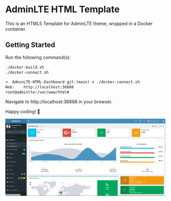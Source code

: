 # AdminLTE HTML Template

This is an HTML5 Template for AdminLTE theme, wrapped in a Docker container.

## Getting Started

Run the following command(s):

```shell
./docker-build.sh
./docker-connect.sh
```

```shell
➜  AdminLTE-HTML-Dashboard git:(main) ✗ ./docker-connect.sh        
Web:    http://localhost:36888
root@adminlte:/var/www/html# 
```
Navigate to http://localhost:36888 in your browser.

Happy coding! 🎉

![Screenshot](screenshot.png)


